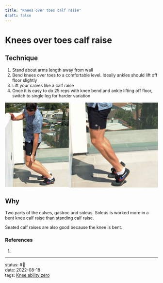 ```yaml
---
title: "Knees over toes calf raise"
draft: false
---
```

# Knees over toes calf raise

## Technique
1. Stand about arms length away from wall
2. Bend knees over toes to a comfortable level. Ideally ankles should lift off floor slightly
3. Lift your calves like a calf raise
4. Once it is easy to do 25 reps with knee bend and ankle lifting off floor, switch to single leg for harder variation

![](Pasted%20image%2020220818112830.png)

## Why
Two parts of the calves, gastroc and soleus. Soleus is worked more in a bent knee calf raise than standing calf raise. 

Seated calf raises are also good because the knee is bent.

### References
1. 

---
status: #🌱             
date: 2022-08-18           
tags: [Knee ability zero](Knee%20ability%20zero.md)           